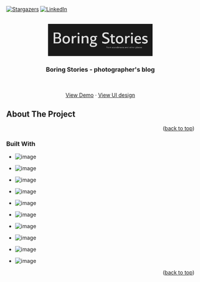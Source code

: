 <a name="readme-top"></a>

[![Stargazers][stars-shield]][stars-url]
[![LinkedIn][linkedin-shield]][linkedin-url]

<br />
<div align="center">
    <img src="./screens//logo-boring-stories.png" alt="Logo" width="280">

  <h3 align="center">Boring Stories - photographer's blog</h3>

  <p align="center">
    <br />
    <br />
    <a href="https://boring-stories.netlify.app">View Demo</a>
    ·
    <a href="https://dribbble.com/shots/23010524-Boring-Stories-UI">View UI design</a>
  </p>
</div>

## About The Project

<p align="right">(<a href="#readme-top">back to top</a>)</p>

### Built With

* ![image]({https://img.shields.io/badge/Figma-F24E1E?style=for-the-badge&logo=figma&logoColor=white})
* ![image]({https://img.shields.io/badge/React-20232A?style=for-the-badge&logo=react&logoColor=61DAFB})
* ![image]({https://img.shields.io/badge/React_Router-CA4245?style=for-the-badge&logo=react-router&logoColor=white})
* ![image]({https://img.shields.io/badge/Redux-593D88?style=for-the-badge&logo=redux&logoColor=white})
* ![image]({https://img.shields.io/badge/axios-671ddf?&style=for-the-badge&logo=axios&logoColor=white})
* ![image]({https://img.shields.io/badge/Tailwind_CSS-38B2AC?style=for-the-badge&logo=tailwind-css&logoColor=white})
* ![image]({https://img.shields.io/badge/Framer-black?style=for-the-badge&logo=framer&logoColor=blue})

* ![image]({https://img.shields.io/badge/Express%20js-000000?style=for-the-badge&logo=express&logoColor=white})
* ![image]({https://img.shields.io/badge/MongoDB-4EA94B?style=for-the-badge&logo=mongodb&logoColor=white})

* ![image]({https://img.shields.io/badge/Netlify-00C7B7?style=for-the-badge&logo=netlify&logoColor=white})

<p align="right">(<a href="#readme-top">back to top</a>)</p>


<!-- MARKDOWN LINKS & IMAGES -->
<!-- https://www.markdownguide.org/basic-syntax/#reference-style-links -->
[stars-shield]: https://img.shields.io/github/stars/DagnaSchmidt/boring-stories.svg?style=for-the-badge
[stars-url]: https://github.com/DagnaSchmidt/boring-stories/stargazers
[linkedin-shield]: https://img.shields.io/badge/-LinkedIn-black.svg?style=for-the-badge&logo=linkedin&colorB=555
[linkedin-url]: https://linkedin.com/in/dagna-schmidt-90ba37207
